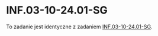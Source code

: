 # INF.03-10-24.01-SG

To zadanie jest identyczne z zadaniem [INF.03-10-24.01-SG](../INF.03-10-24.01-SG/).
